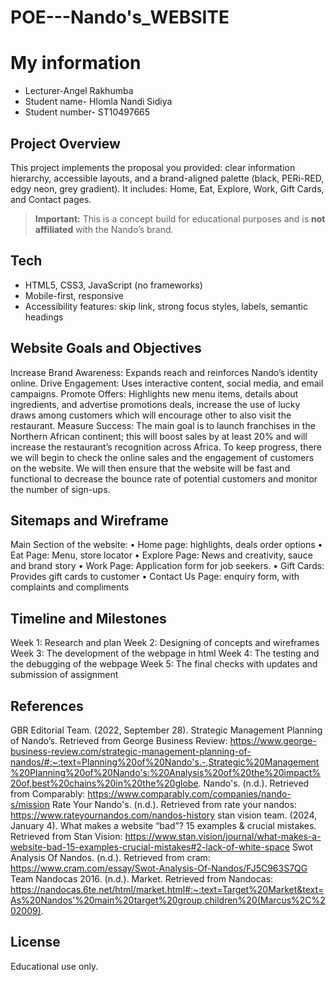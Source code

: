 # POE---Nando's_WEBSITE
# My information
- Lecturer-Angel Rakhumba
- Student name- Hlomla Nandi Sidiya
- Student number- ST10497665

## Project Overview
This project implements the proposal you provided: clear information hierarchy, accessible layouts, and a brand-aligned palette (black, PERi-RED, edgy neon, grey gradient). It includes: Home, Eat, Explore, Work, Gift Cards, and Contact pages.

> **Important:** This is a concept build for educational purposes and is **not affiliated** with the Nando’s brand.

## Tech
- HTML5, CSS3, JavaScript (no frameworks)
- Mobile-first, responsive
- Accessibility features: skip link, strong focus styles, labels, semantic headings
  
## Website Goals and Objectives
Increase Brand Awareness: Expands reach and reinforces Nando’s identity online.
Drive Engagement: Uses interactive content, social media, and email campaigns.
Promote Offers: Highlights new menu items, details about ingredients, and advertise promotions deals, increase the use of lucky draws among customers which will encourage  other to also visit the restaurant.
Measure Success: The main goal is to launch franchises in the Northern African continent; this will boost sales by at least 20% and will increase the restaurant’s recognition across Africa. To keep progress, there we will begin to check the online sales and the engagement of customers on the website. We will then ensure that the website will be fast and functional to decrease the bounce rate of potential customers and monitor the number of sign-ups.

## Sitemaps and Wireframe
Main Section of the website:
•	Home page: highlights, deals order options
•	Eat Page: Menu, store locator
•	Explore Page: News and creativity, sauce and brand story
•	Work Page: Application form for job seekers.
•	Gift Cards: Provides gift cards to customer
•	Contact Us Page: enquiry form, with complaints and compliments

## Timeline and Milestones
Week 1: Research and plan
Week 2: Designing of concepts and wireframes
Week 3: The development of the webpage in html
Week 4: The testing and the debugging of the webpage 
Week 5: The final checks with updates and submission of assignment


## References

GBR Editorial Team. (2022, September 28). Strategic Management Planning of Nando’s. Retrieved from George Business Review: https://www.george-business-review.com/strategic-management-planning-of-nandos/#:~:text=Planning%20of%20Nando's.-,Strategic%20Management%20Planning%20of%20Nando's:%20Analysis%20of%20the%20impact%20of,best%20chains%20in%20the%20globe.
Nando's. (n.d.). Retrieved from Comparably: https://www.comparably.com/companies/nando-s/mission
Rate Your Nando's. (n.d.). Retrieved from rate your nandos: https://www.rateyournandos.com/nandos-history
stan vision team. (2024, January 4). What makes a website “bad”? 15 examples & crucial mistakes. Retrieved from Stan Vision: https://www.stan.vision/journal/what-makes-a-website-bad-15-examples-crucial-mistakes#2-lack-of-white-space
Swot Analysis Of Nandos. (n.d.). Retrieved from cram: https://www.cram.com/essay/Swot-Analysis-Of-Nandos/FJ5C963S7QG
Team Nandocas 2016. (n.d.). Market. Retrieved from Nandocas: https://nandocas.6te.net/html/market.html#:~:text=Target%20Market&text=As%20Nandos'%20main%20target%20group,children%20(Marcus%2C%202009).


## License
Educational use only.

